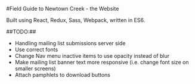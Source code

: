 #Field Guide to Newtown Creek - the Website

Built using React, Redux, Sass, Webpack, written in ES6.

##TODO:##
- Handling mailing list submissions server side
- Use correct fonts
- Change Nav menu inactive items to use opacity instead of blur
- Make mailing list banner text more responsive (i.e. change font size on
    smaller screens)
- Attach pamphlets to download buttons
